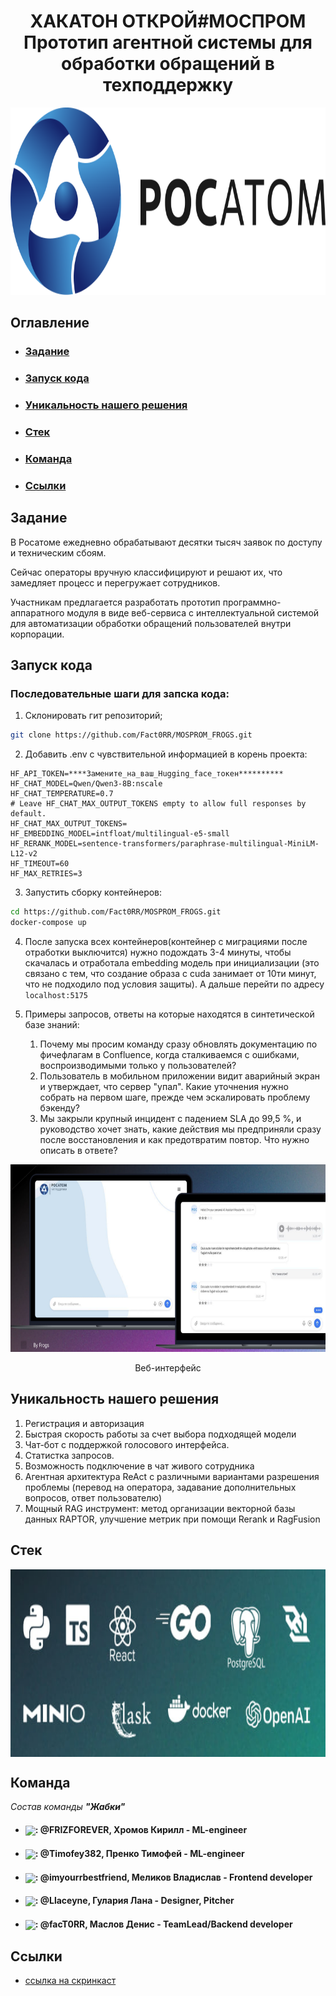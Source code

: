 <div align="center">

# ХАКАТОН ОТКРОЙ#МОСПРОМ <br> Прототип агентной системы для обработки обращений в техподдержку

<img height="300" alt="logo" src="assets/logo.png">

</div>

## Оглавление
- ### [Задание](#1)
- ### [Запуск кода](#2)
- ### [Уникальность нашего решения](#3)
- ### [Стек](#4)
- ### [Команда](#5)
- ### [Ссылки](#6)

## <a name="1"> Задание </a>

В Росатоме ежедневно обрабатывают десятки тысяч заявок по доступу и техническим сбоям.

Сейчас операторы вручную классифицируют и решают их, что замедляет процесс и перегружает сотрудников.

Участникам предлагается разработать прототип программно-аппаратного модуля в виде веб-сервиса с интеллектуальной системой для автоматизации обработки обращений пользователей внутри корпорации.

## <a name="2">Запуск кода </a>

### Последовательные шаги для запска кода:

1. Склонировать гит репозиторий;

```Bash
git clone https://github.com/Fact0RR/MOSPROM_FROGS.git
```

2. Добавить .env c чувствительной информацией в корень проекта:

```.env
HF_API_TOKEN=****Замените_на_ваш_Hugging_face_токен**********
HF_CHAT_MODEL=Qwen/Qwen3-8B:nscale
HF_CHAT_TEMPERATURE=0.7
# Leave HF_CHAT_MAX_OUTPUT_TOKENS empty to allow full responses by default.
HF_CHAT_MAX_OUTPUT_TOKENS=
HF_EMBEDDING_MODEL=intfloat/multilingual-e5-small
HF_RERANK_MODEL=sentence-transformers/paraphrase-multilingual-MiniLM-L12-v2
HF_TIMEOUT=60
HF_MAX_RETRIES=3
```
3. Запустить сборку контейнеров:

```Bash
cd https://github.com/Fact0RR/MOSPROM_FROGS.git
docker-compose up
```

4. После запуска всех контейнеров(контейнер с миграциями после отработки выключится) нужно подождать 3-4 минуты, чтобы скачалась и отработала embedding модель при инициализации (это связано с тем, что создание образа с cuda занимает от 10ти минут, что не подходило под условия защиты).
А дальше перейти по адресу ``localhost:5175``

5. Примеры запросов, ответы на которые находятся в синтетической базе знаний:
    1. Почему мы просим команду сразу обновлять документацию по фичефлагам в Confluence, когда сталкиваемся с ошибками, воспроизводимыми только у пользователей?
    2. Пользователь в мобильном приложении видит аварийный экран и утверждает, что сервер "упал". Какие уточнения нужно собрать на первом шаге, прежде чем эскалировать проблему бэкенду?
    3. Мы закрыли крупный инцидент с падением SLA до 99,5 %, и руководство хочет знать, какие действия мы предприняли сразу после восстановления и как предотвратим повтор. Что нужно описать в ответе?

<div align="center">

<img height="300" alt="logo" src="assets/web.jpg">

Веб-интерфейс

</div>

## <a name="3">Уникальность нашего решения </a>

1. Регистрация и авторизация
2. Быстрая скорость работы за счет выбора подходящей модели
3. Чат-бот с поддержкой голосового интерфейса.
4. Статистка запросов.
5. Возможность подключение в чат живого сотрудника
6. Агентная архитектура ReAct с различными вариантами разрешения проблемы (перевод на оператора, задавание дополнительных вопросов, ответ пользователю)
7. Мощный RAG инструмент: метод организации векторной базы данных RAPTOR, улучшение метрик при помощи Rerank и RagFusion

## <a name="4">Стек </a>


<img height="300" alt="logo" src="assets/stack.jpg" style="display: block; margin: 0 auto;">


</div>

## <a name="5">Команда </a>

*Состав команды **"Жабки"***

- <h4><img align="center" height="25" src="https://user-images.githubusercontent.com/51875349/198863127-837491f2-b57f-4c75-9840-6a4b01236c7a.png">: @FRIZFOREVER, Хромов Кирилл - ML-engineer</h3>
- <h4><img align="center" height="25" src="https://user-images.githubusercontent.com/51875349/198863127-837491f2-b57f-4c75-9840-6a4b01236c7a.png">: @Timofey382, Пренко Тимофей - ML-engineer</h3>
- <h4><img align="center" height="25" src="https://user-images.githubusercontent.com/51875349/198863127-837491f2-b57f-4c75-9840-6a4b01236c7a.png">: @imyourrbestfriend,  Меликов Владислав - Frontend developer</h3>
- <h4><img align="center" height="25" src="https://user-images.githubusercontent.com/51875349/198863127-837491f2-b57f-4c75-9840-6a4b01236c7a.png">: @Llaceyne, Гулария Лана - Designer, Pitcher</h3>
- <h4><img align="center" height="25" src="https://user-images.githubusercontent.com/51875349/198863127-837491f2-b57f-4c75-9840-6a4b01236c7a.png">: @facT0RR, Маслов Денис - TeamLead/Backend developer</h3>

## <a name="6">Ссылки </a>

- [ссылка на скринкаст](https://drive.google.com/file/d/1PVwChQFNd4LdB8KWFCtR3iyuy-i0CDbM/view?usp=sharing)&nbsp;
